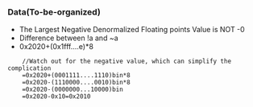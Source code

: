 ### Data(To-be-organized)
- The Largest Negative Denormalized Floating points Value is NOT -0
- Difference between !a and ~a
- 0x2020+(0x1fff....e)*8
```
	//Watch out for the negative value, which can simplify the complication
	=0x2020+(0001111....1110)bin*8
	=0x2020-(1110000....0010)bin*8
	=0x2020-(0000000...10000)bin
	=0x2020-0x10=0x2010
```